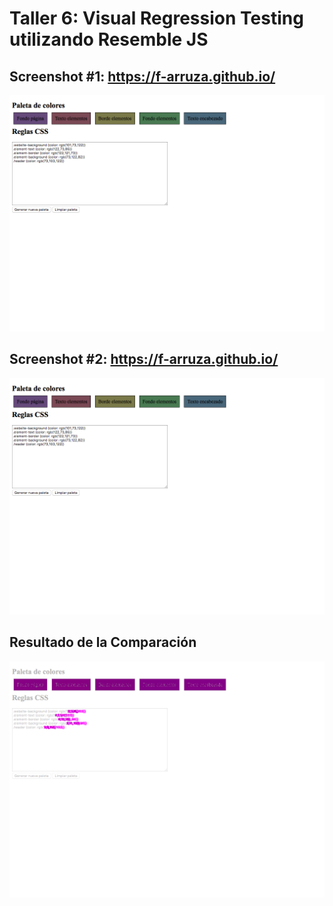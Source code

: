 # Taller 6: Visual Regression Testing utilizando Resemble JS

## Screenshot #1: https://f-arruza.github.io/
![alt text](images/capture01.png)

## Screenshot #2: https://f-arruza.github.io/
![alt text](images/capture01.png)

## Resultado de la Comparación
![alt text](images/result.png)
